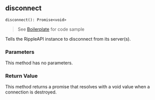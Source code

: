 ## disconnect

`disconnect(): Promise<void>`

> See [Boilerplate](#boilerplate) for code sample

Tells the RippleAPI instance to disconnect from its server(s).

### Parameters

This method has no parameters.

### Return Value

This method returns a promise that resolves with a void value when a connection is destroyed.
